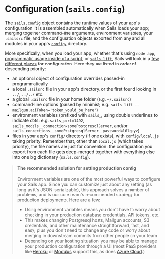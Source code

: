 # Configuration (`sails.config`)

The `sails.config` object contains the runtime values of your app's configuration. It is assembled automatically when Sails loads your app; merging together command-line arguments, environment variables, your `.sailsrc` file, and the configuration objects exported from any and all modules in your app's [`config/`](http://sailsjs.org/documentation/anatomy/myApp/config) directory.

More specifically, when you load your app, whether that's using `node app`, [programmatic usage inside of a script](https://github.com/balderdashy/sails-docs/blob/master/PAGE_NEEDED.md), or [`sails lift`](http://sailsjs.org/documentation/reference/cli/sailslift.html), Sails will look in a [few different places](https://github.com/dominictarr/rc#standards) for configuration.  Here they are listed in order of descending priority:

+ an optional object of configuration overrides passed-in programmatically
+ a local `.sailsrc` file in your app's directory, or the first found looking in `../`, `../../` etc.
+ a global `.sailsrc` file in your home folder (e.g. `~/.sailsrc`)
+ command-line options (parsed by minimist; e.g. `sails lift --mailgun.apiToken='token_would_be_here'`)
+ environment variables (prefixed with `sails_`, using double underlines to indicate dots: e.g. `sails_port=1492`, `sails_models__connection=somePostgresqlServer`, and/or `sails_connections__somePostgresqlServer__password=l0lguyz`)
+ files in your app's `config/` directory (if one exists), with `config/local.js` taking priority.  Remember that, other than `local.js` (which takes priority), the file names are just for convention: the configuration you export from each file gets deep-merged together with everything else into one big dictionary (`sails.config`).


> #### The recommended solution for setting production config
> Environment variables are one of the most powerful ways to configure your Sails app.  Since you can customize just about any setting (as long as it's JSON-serializable), this approach solves a number of problems, and is our core team's recommended strategy for production deployments.  Here are a few:
> + Using environment variables means you don't have to worry about checking in your production database credentials, API tokens, etc.
> + This makes changing Postgresql hosts, Mailgun accounts, S3 credentials, and other maintenance straightforward, fast, and easy; plus you don't need to change any code or worry about merging in downstream commits from other people on your team
> + Depending on your hosting situation, you may be able to manage your production configuration through a UI (most PaaS providers like [Heroku](http://heroku.com) or [Modulus](https://modulus.io) support this, as does [Azure Cloud](https://azure.microsoft.com/en-us/).)




<docmeta name="displayName" value="Configuration">
<docmeta name="stabilityIndex" value="3">
